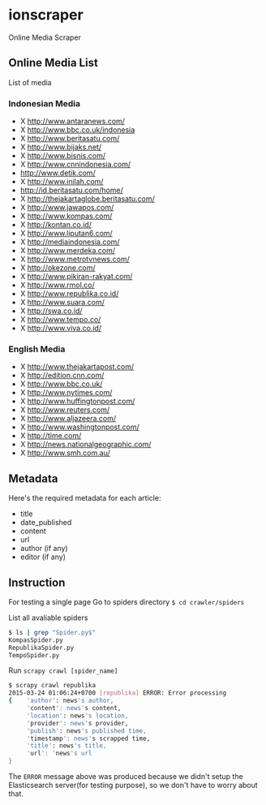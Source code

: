 # ionscraper
Online Media Scraper

## Online Media List
List of media

### Indonesian Media
- X http://www.antaranews.com/
- X http://www.bbc.co.uk/indonesia
- X http://www.beritasatu.com/
- X http://www.bijaks.net/
- X http://www.bisnis.com/
- X http://www.cnnindonesia.com/
- http://www.detik.com/
- X http://www.inilah.com/
- http://id.beritasatu.com/home/
- X http://thejakartaglobe.beritasatu.com/
- X http://www.jawapos.com/
- X http://www.kompas.com/
- X http://kontan.co.id/
- X http://www.liputan6.com/
- X http://mediaindonesia.com/
- X http://www.merdeka.com/
- X http://www.metrotvnews.com/
- X http://okezone.com/
- X http://www.pikiran-rakyat.com/
- X http://www.rmol.co/
- X http://www.republika.co.id/
- X http://www.suara.com/
- X http://swa.co.id/
- X http://www.tempo.co/
- X http://www.viva.co.id/

### English Media
- X http://www.thejakartapost.com/
- X http://edition.cnn.com/
- X http://www.bbc.co.uk/
- X http://www.nytimes.com/
- X http://www.huffingtonpost.com/
- X http://www.reuters.com/
- X http://www.aljazeera.com/
- X http://www.washingtonpost.com/
- X http://time.com/
- X http://news.nationalgeographic.com/
- X http://www.smh.com.au/

## Metadata

Here's the required metadata for each article:

- title
- date_published
- content
- url
- author (if any)
- editor (if any)

## Instruction
For testing a single page
Go to spiders directory
`$ cd crawler/spiders`

List all avaliable spiders

```bash
$ ls | grep "Spider.py$"
KompasSpider.py
RepublikaSpider.py
TempoSpider.py
```

Run `scrapy crawl [spider_name]`

```bash
$ scrapy crawl republika
2015-03-24 01:06:24+0700 [republika] ERROR: Error processing 
{    'author': news's author,
	 'content': news's content,
	 'location': news's location,
	 'provider': news's provider,
	 'publish': news's published time,
	 'timestamp': news's scrapped time,
	 'title': news's title,
	 'url': 'news's url
}
```
The `ERROR` message above was produced because we didn't setup the Elasticsearch server(for testing purpose), so we don't have to worry about that.

